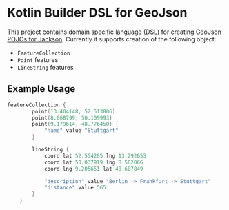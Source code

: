 # Kotlin Builder DSL for GeoJson

This project contains domain specific language (DSL) for creating 
[GeoJson POJOs for Jackson](https://github.com/opendatalab-de/geojson-jackson).
Currently it supports creation of the following object:
* ``FeatureCollection``
* ``Point`` features
* ``LineString`` features

## Example Usage
````kotlin
featureCollection {
        point(13.404148, 52.513806)
        point(8.668799, 50.109993)
        point(9.179614, 48.776450) {
            "name" value "Stuttgart"
        }

        lineString {
            coord lat 52.554265 lng 13.292653
            coord lat 50.037919 lng 8.562066
            coord lng 9.205651 lat 48.687849

            "description" value "Berlin -> Frankfurt -> Stuttgart"
            "distance" value 565
        }
    }
````
